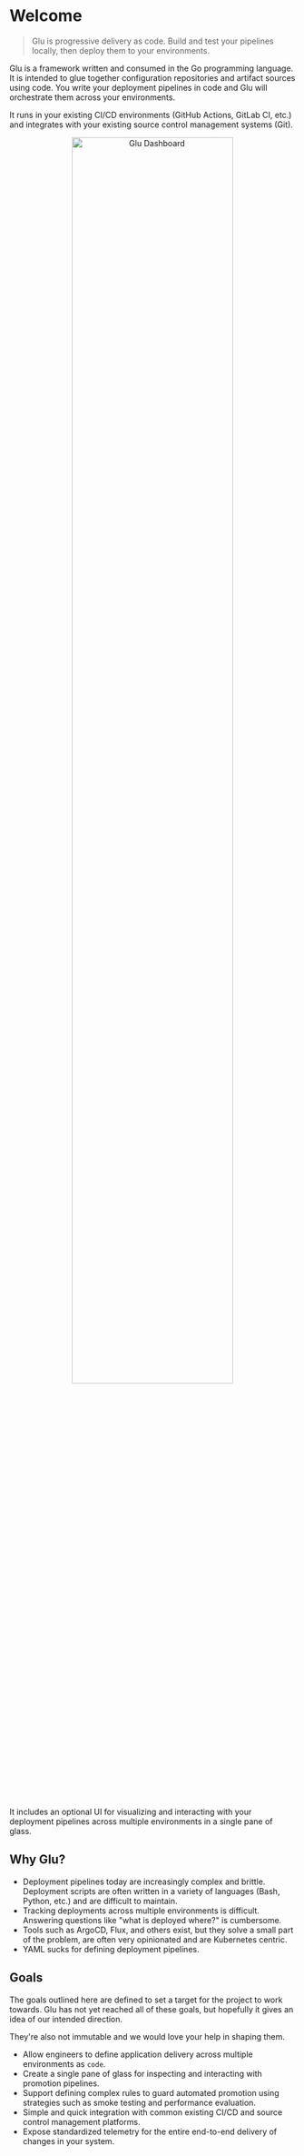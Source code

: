 # Welcome <!-- {docsify-ignore-all} -->

> Glu is progressive delivery as code. Build and test your pipelines locally, then deploy them to your environments.


Glu is a framework written and consumed in the Go programming language.
It is intended to glue together configuration repositories and artifact sources using code. You write your deployment pipelines in code and Glu will orchestrate them across your environments.

It runs in your existing CI/CD environments (GitHub Actions, GitLab CI, etc.) and integrates with your existing source control management systems (Git).

<p align="center">
  <img src="/images/dashboard.png" alt="Glu Dashboard" title="Glu Dashboard" width="75%" />
</p>

It includes an optional UI for visualizing and interacting with your deployment pipelines across multiple environments in a single pane of glass.

## Why Glu?

- Deployment pipelines today are increasingly complex and brittle. Deployment scripts are often written in a variety of languages (Bash, Python, etc.) and are difficult to maintain.
- Tracking deployments across multiple environments is difficult. Answering questions like "what is deployed where?" is cumbersome.
- Tools such as ArgoCD, Flux, and others exist, but they solve a small part of the problem, are often very opinionated and are Kubernetes centric.
- YAML sucks for defining deployment pipelines.

## Goals

The goals outlined here are defined to set a target for the project to work towards.
Glu has not yet reached all of these goals, but hopefully it gives an idea of our intended direction.

They're also not immutable and we would love your help in shaping them.

- Allow engineers to define application delivery across multiple environments as `code`.
- Create a single pane of glass for inspecting and interacting with promotion pipelines.
- Support defining complex rules to guard automated promotion using strategies such as smoke testing and performance evaluation.
- Simple and quick integration with common existing CI/CD and source control management platforms.
- Expose standardized telemetry for the entire end-to-end delivery of changes in your system.

<!-- TODO: add screenshots and more content about the problem we're solving -->
